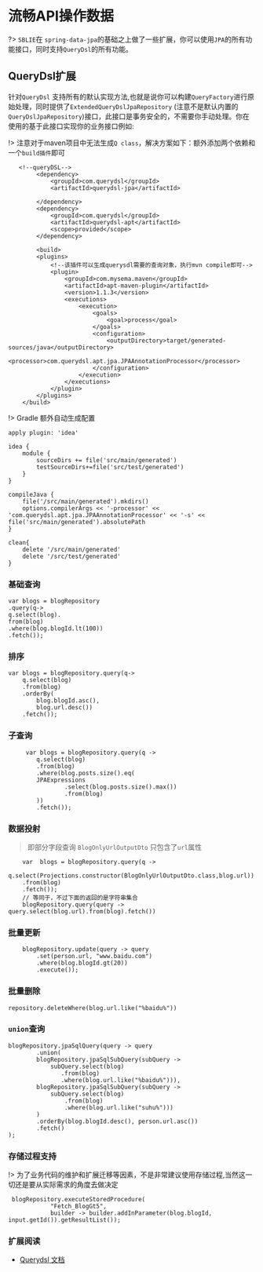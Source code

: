 # 流畅API操作数据

?> `SBLIE`在 `spring-data-jpa`的基础之上做了一些扩展，你可以使用`JPA`的所有功能接口，同时支持`QueryDsl`的所有功能。


## QueryDsl扩展
针对`QueryDsl` 支持所有的默认实现方法,也就是说你可以构建`QueryFactory`进行原始处理，同时提供了`ExtendedQueryDslJpaRepository` (注意不是默认内置的 `QueryDslJpaRepository`)接口，此接口是事务安全的，不需要你手动处理。你在使用的基于此接口实现你的业务接口例如:

!> 注意对于maven项目中无法生成`Q class`，解决方案如下：额外添加两个依赖和一个`build插件`即可
```
   <!--queryDSL-->
        <dependency>
            <groupId>com.querydsl</groupId>
            <artifactId>querydsl-jpa</artifactId>

        </dependency>
        <dependency>
            <groupId>com.querydsl</groupId>
            <artifactId>querydsl-apt</artifactId>
            <scope>provided</scope>
        </dependency>

        <build>
        <plugins>
            <!--该插件可以生成querysdl需要的查询对象，执行mvn compile即可-->
            <plugin>
                <groupId>com.mysema.maven</groupId>
                <artifactId>apt-maven-plugin</artifactId>
                <version>1.1.3</version>
                <executions>
                    <execution>
                        <goals>
                            <goal>process</goal>
                        </goals>
                        <configuration>
                            <outputDirectory>target/generated-sources/java</outputDirectory>
                            <processor>com.querydsl.apt.jpa.JPAAnnotationProcessor</processor>
                        </configuration>
                    </execution>
                </executions>
            </plugin>
        </plugins>
    </build>

```

!> Gradle 额外自动生成配置
```
apply plugin: 'idea'

idea {
	module {
		sourceDirs += file('src/main/generated')
		testSourceDirs+=file('src/test/generated')
	}
}

compileJava {
	file('/src/main/generated').mkdirs()
	options.compilerArgs << '-processor' << 'com.querydsl.apt.jpa.JPAAnnotationProcessor' << '-s' << file('src/main/generated').absolutePath
}

clean{
	delete '/src/main/generated'
	delete '/src/test/generated'
}
```


### 基础查询
```
var blogs = blogRepository
.query(q->
q.select(blog).
from(blog)
.where(blog.blogId.lt(100))
.fetch());
```
### 排序
```
var blogs = blogRepository.query(q->
    q.select(blog)
    .from(blog)
    .orderBy(
        blog.blogId.asc(),
        blog.url.desc())
    .fetch());
```
### 子查询
```
     var blogs = blogRepository.query(q ->
        q.select(blog)
        .from(blog)
        .where(blog.posts.size().eq(
        JPAExpressions
                .select(blog.posts.size().max())
                .from(blog)
        ))
        .fetch());
```
### 数据投射
> 即部分字段查询 `BlogOnlyUrlOutputDto` 只包含了`url`属性
```
    var  blogs = blogRepository.query(q ->
    q.select(Projections.constructor(BlogOnlyUrlOutputDto.class,blog.url))
    .from(blog)
    .fetch());
    // 等同于，不过下面的返回的是字符串集合
    blogRepository.query(query -> query.select(blog.url).from(blog).fetch())
```
### 批量更新
```
    blogRepository.update(query -> query
        .set(person.url, "www.baidu.com")
        .where(blog.blogId.gt(20))
        .execute());
```
### 批量删除
```
repository.deleteWhere(blog.url.like("%baidu%"))
```
### `union`查询
```
blogRepository.jpaSqlQuery(query -> query
        .union(
        blogRepository.jpaSqlSubQuery(subQuery ->
            subQuery.select(blog)
               .from(blog)
               .where(blog.url.like("%baidu%"))),
        blogRepository.jpaSqlSubQuery(subQuery ->
            subQuery.select(blog)
                .from(blog)
                .where(blog.url.like("suhu%")))
        )
        .orderBy(blog.blogId.desc(), person.url.asc())
        .fetch()
);
```

### 存储过程支持
!> 为了业务代码的维护和扩展迁移等因素，不是非常建议使用存储过程,当然这一切还是要从实际需求的角度去做决定
```
 blogRepository.executeStoredProcedure(
            "Fetch_BlogGt5",
            builder -> builder.addInParameter(blog.blogId, input.getId()).getResultList());
```

### 扩展阅读
- [Querydsl 文档](http://www.querydsl.com/static/querydsl/latest/reference/html_single/)


